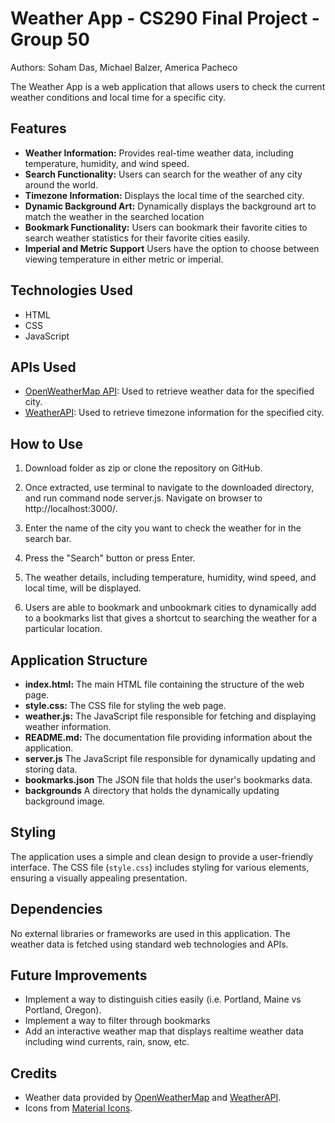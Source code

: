# Weather App - CS290 Final Project - Group 50
Authors: Soham Das, Michael Balzer, America Pacheco

The Weather App is a web application that allows users to check the current weather conditions and local time for a specific city.

## Features

- **Weather Information:** Provides real-time weather data, including temperature, humidity, and wind speed.
- **Search Functionality:** Users can search for the weather of any city around the world.
- **Timezone Information:** Displays the local time of the searched city.
- **Dynamic Background Art:** Dynamically displays the background art to match the weather in the searched location
- **Bookmark Functionality:** Users can bookmark their favorite cities to search weather statistics for their favorite cities easily.
- **Imperial and Metric Support** Users have the option to choose between viewing temperature in either metric or imperial.

## Technologies Used

- HTML
- CSS
- JavaScript

## APIs Used

- [OpenWeatherMap API](https://openweathermap.org/api): Used to retrieve weather data for the specified city.
- [WeatherAPI](https://weatherapi.com): Used to retrieve timezone information for the specified city.

## How to Use

1. Download folder as zip or clone the repository on GitHub. 

2. Once extracted, use terminal to navigate to the downloaded directory, and run command node server.js. Navigate on browser to http://localhost:3000/.

3. Enter the name of the city you want to check the weather for in the search bar.

4. Press the "Search" button or press Enter.

5. The weather details, including temperature, humidity, wind speed, and local time, will be displayed.

6. Users are able to bookmark and unbookmark cities to dynamically add to a bookmarks list that gives a shortcut to searching the weather for a particular location.

## Application Structure

- **index.html:** The main HTML file containing the structure of the web page.
- **style.css:** The CSS file for styling the web page.
- **weather.js:** The JavaScript file responsible for fetching and displaying weather information.
- **README.md:** The documentation file providing information about the application.
- **server.js** The JavaScript file responsible for dynamically updating and storing data.
- **bookmarks.json** The JSON file that holds the user's bookmarks data.
- **backgrounds** A directory that holds the dynamically updating background image.

## Styling

The application uses a simple and clean design to provide a user-friendly interface. The CSS file (`style.css`) includes styling for various elements, ensuring a visually appealing presentation.

## Dependencies

No external libraries or frameworks are used in this application. The weather data is fetched using standard web technologies and APIs.

## Future Improvements

- Implement a way to distinguish cities easily (i.e. Portland, Maine vs Portland, Oregon).
- Implement a way to filter through bookmarks
- Add an interactive weather map that displays realtime weather data including wind currents, rain, snow, etc.

## Credits

- Weather data provided by [OpenWeatherMap](https://openweathermap.org/) and [WeatherAPI](https://weatherapi.com).
- Icons from [Material Icons](https://material.io/resources/icons/).


